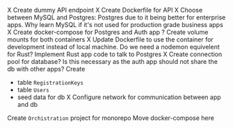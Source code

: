 X Create dummy API endpoint
X Create Dockerfile for API
X Choose between MySQL and Postgres: Postgres due to it being better for enterprise apps. Why learn MySQL if it's not used for production grade business apps
X Create docker-compose for Postgres and Auth app
? Create volume mounts for both containers
X Update Dockerfile to use the container for development instead of local machine. Do we need a nodemon equivelent for Rust?
Implement Rust app code to talk to Postgres
  X Create connection pool for database? Is this necessary as the auth app should not share the db with other apps?
  Create 
  - table `RegistrationKeys`
  - table `Users`
  - seed data for db
X Configure network for communication between app and db

Create `Orchistration` project for monorepo
    Move docker-compose here